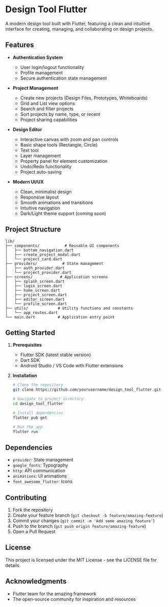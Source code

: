 # Design Tool Flutter

A modern design tool built with Flutter, featuring a clean and intuitive interface for creating, managing, and collaborating on design projects.

## Features

- **Authentication System**
  - User login/logout functionality
  - Profile management
  - Secure authentication state management

- **Project Management**
  - Create new projects (Design Files, Prototypes, Whiteboards)
  - Grid and List view options
  - Search and filter projects
  - Sort projects by name, type, or recent
  - Project sharing capabilities

- **Design Editor**
  - Interactive canvas with zoom and pan controls
  - Basic shape tools (Rectangle, Circle)
  - Text tool
  - Layer management
  - Property panel for element customization
  - Undo/Redo functionality
  - Project auto-saving

- **Modern UI/UX**
  - Clean, minimalist design
  - Responsive layout
  - Smooth animations and transitions
  - Intuitive navigation
  - Dark/Light theme support (coming soon)

## Project Structure

```
lib/
├── components/           # Reusable UI components
│   ├── bottom_navigation.dart
│   ├── create_project_modal.dart
│   └── project_card.dart
├── providers/           # State management
│   ├── auth_provider.dart
│   └── project_provider.dart
├── screens/            # Application screens
│   ├── splash_screen.dart
│   ├── login_screen.dart
│   ├── home_screen.dart
│   ├── project_screen.dart
│   ├── editor_screen.dart
│   └── profile_screen.dart
├── utils/             # Utility functions and constants
│   └── app_routes.dart
└── main.dart          # Application entry point
```

## Getting Started

1. **Prerequisites**
   - Flutter SDK (latest stable version)
   - Dart SDK
   - Android Studio / VS Code with Flutter extensions

2. **Installation**
   ```bash
   # Clone the repository
   git clone https://github.com/yourusername/design_tool_flutter.git

   # Navigate to project directory
   cd design_tool_flutter

   # Install dependencies
   flutter pub get

   # Run the app
   flutter run
   ```

## Dependencies

- `provider`: State management
- `google_fonts`: Typography
- `http`: API communication
- `animations`: UI animations
- `font_awesome_flutter`: Icons

## Contributing

1. Fork the repository
2. Create your feature branch (`git checkout -b feature/amazing-feature`)
3. Commit your changes (`git commit -m 'Add some amazing feature'`)
4. Push to the branch (`git push origin feature/amazing-feature`)
5. Open a Pull Request

## License

This project is licensed under the MIT License - see the LICENSE file for details.

## Acknowledgments

- Flutter team for the amazing framework
- The open-source community for inspiration and resources
